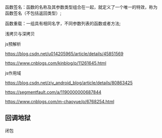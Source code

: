 函数签名：函数的名称及其参数类型组合在一起，就定义了一个唯一的特效，称为函数签名（不包括返回类型）;

函数重载：一组具有相同名字，不同参数列表的函数或者方法;



浅拷贝与深拷贝



js预解析

https://blog.csdn.net/u014205965/article/details/45851569

https://www.cnblogs.com/kinblog/p/11261645.html



js作用域

https://blog.csdn.net/zjy_android_blog/article/details/80863425

https://segmentfault.com/a/1190000000687844

https://www.cnblogs.com/m-chaoyue/p/6768254.html



## 回调地狱

闭包